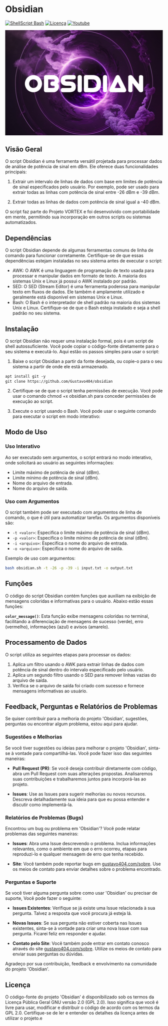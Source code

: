 # Obsidian

[![ShellScript Bash](https://img.shields.io/badge/ShellScript-Bash-blue)](https://www.gnu.org/software/bash/) [![Licença](https://img.shields.io/badge/Licen%C3%A7a-GPL%202.0-yellow)](https://github.com/gustavo404/obsidian/blob/main/LICENSE) [![Youtube](https://img.shields.io/badge/Youtube-Gustavo404-red.svg)](https://youtube.com/gustavo404)

<img src="obsidian.jpg" alt="Obsidian Logo" width="520">
 

## Visão Geral

O script Obsidian é uma ferramenta versátil projetada para processar dados de análise de potência de sinal em dBm. Ele oferece duas funcionalidades principais:

1. Extrair um intervalo de linhas de dados com base em limites de potência de sinal especificados pelo usuário. Por exemplo, pode ser usado para extrair todas as linhas com potência de sinal entre -26 dBm e -39 dBm.

2. Extrair todas as linhas de dados com potência de sinal igual a -40 dBm.

O script faz parte do Projeto VORTEX e foi desenvolvido com portabilidade em mente, permitindo sua incorporação em outros scripts ou sistemas automatizados.




## Dependências
O script Obsidian depende de algumas ferramentas comuns de linha de comando para funcionar corretamente. Certifique-se de que essas dependências estejam instaladas no seu sistema antes de executar o script:

- AWK: O AWK é uma linguagem de programação de texto usada para processar e manipular dados em formato de texto. A maioria dos sistemas Unix e Linux já possui o AWK instalado por padrão.
- SED: O SED (Stream Editor) é uma ferramenta poderosa para manipular texto em fluxos de dados. Ele também é amplamente utilizado e geralmente está disponível em sistemas Unix e Linux.
- Bash: O Bash é o interpretador de shell padrão na maioria dos sistemas Unix e Linux. Certifique-se de que o Bash esteja instalado e seja a shell padrão no seu sistema.

## Instalação
O script Obsidian não requer uma instalação formal, pois é um script de shell autossuficiente. Você pode copiar o código-fonte diretamente para o seu sistema e executá-lo. Aqui estão os passos simples para usar o script:

1. Baixe o script Obsidian a partir da fonte desejada, ou copie-o para o seu sistema a partir de onde ele está armazenado.
```exemplo usando o github
apt install git -y
git clone https://github.com/Gustavo404/obsidian
```

2. Certifique-se de que o script tenha permissões de execução. Você pode usar o comando chmod +x obsidian.sh para conceder permissões de execução ao script.

3. Execute o script usando o Bash. Você pode usar o seguinte comando para executar o script em modo interativo:




## Modo de Uso

### Uso Interativo

Ao ser executado sem argumentos, o script entrará no modo interativo, onde solicitará ao usuário as seguintes informações:

- Limite máximo de potência de sinal (dBm).
- Limite mínimo de potência de sinal (dBm).
- Nome do arquivo de entrada.
- Nome do arquivo de saída.

### Uso com Argumentos

O script também pode ser executado com argumentos de linha de comando, o que é útil para automatizar tarefas. Os argumentos disponíveis são:

- `-t <valor>`: Especifica o limite máximo de potência de sinal (dBm).
- `-p <valor>`: Especifica o limite mínimo de potência de sinal (dBm).
- `-i <arquivo>`: Especifica o nome do arquivo de entrada.
- `-o <arquivo>`: Especifica o nome do arquivo de saída.

Exemplo de uso com argumentos:

```bash
bash obsidian.sh -t -26 -p -39 -i input.txt -o output.txt
```

## Funções
O código do script Obsidian contém funções que auxiliam na exibição de mensagens coloridas e informativas para o usuário. Abaixo estão essas funções:

**`color_message()`**: Esta função exibe mensagens coloridas no terminal, facilitando a diferenciação de mensagens de sucesso (verde), erro (vermelho), informações (azul) e avisos (amarelo).

## Processamento de Dados
O script utiliza as seguintes etapas para processar os dados:

1. Aplica um filtro usando o AWK para extrair linhas de dados com potência de sinal dentro do intervalo especificado pelo usuário.
2. Aplica um segundo filtro usando o SED para remover linhas vazias do arquivo de saída.
3. Verifica se o arquivo de saída foi criado com sucesso e fornece mensagens informativas ao usuário.

## Feedback, Perguntas e Relatórios de Problemas

Se quiser contribuir para a melhoria do projeto 'Obsidian', sugestões, perguntas ou encontrar algum problema, estou aqui para ajudar.

### Sugestões e Melhorias

Se você tiver sugestões ou ideias para melhorar o projeto 'Obsidian', sinta-se à vontade para compartilhá-las. Você pode fazer isso das seguintes maneiras:

- **Pull Request (PR)**: Se você deseja contribuir diretamente com código, abra um Pull Request com suas alterações propostas. Analisaremos suas contribuições e trabalharemos juntos para incorporá-las ao projeto.

- **Issues**: Use as Issues para sugerir melhorias ou novos recursos. Descreva detalhadamente sua ideia para que eu possa entender e discutir como implementá-la.

### Relatórios de Problemas (Bugs)

Encontrou um bug ou problema em 'Obsidian'? Você pode relatar problemas das seguintes maneiras:

- **Issues**: Abra uma Issue descrevendo o problema. Inclua informações relevantes, como o ambiente em que o erro ocorreu, etapas para reproduzi-lo e qualquer mensagem de erro que tenha recebido.

- **Site**: Você também pode reportar bugs em [gustavo404.com/sobre](https://www.gustavo404.com/sobre). Use os meios de contato para enviar detalhes sobre o problema encontrado.

### Perguntas e Suporte

Se você tiver alguma pergunta sobre como usar 'Obsidian' ou precisar de suporte, Você pode fazer o seguinte:

- **Issues Existentes**: Verifique se já existe uma Issue relacionada à sua pergunta. Talvez a resposta que você procura já esteja lá.

- **Novas Issues**: Se sua pergunta não estiver coberta nas Issues existentes, sinta-se à vontade para criar uma nova Issue com sua pergunta. Ficarei feliz em responder e ajudar.

- **Contato pelo Site**: Você também pode entrar em contato conosco através do site [gustavo404.com/sobre](https://www.gustavo404.com/sobre). Utilize os meios de contato para enviar suas perguntas ou dúvidas.

Agradeço por sua contribuição, feedback e envolvimento na comunidade do projeto 'Obsidian'.


## Licença

O código-fonte do projeto 'Obsidian' é disponibilizado sob os termos da Licença Pública Geral GNU versão 2.0 (GPL 2.0). Isso significa que você é livre para usar, modificar e distribuir o código de acordo com os termos da GPL 2.0. Certifique-se de ler e entender os detalhes da licença antes de utilizar o projeto.e
